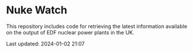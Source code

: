 # Nuke Watch

This repository includes code for retrieving the latest information available on the output of EDF nuclear power plants in the UK.

Last updated: 2024-01-02 21:07